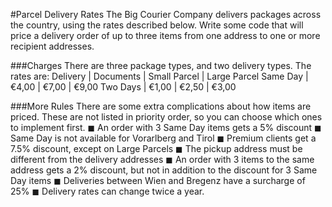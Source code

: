#Parcel Delivery Rates 
The Big Courier Company delivers packages across the country, using the rates described below. 
Write some code that will price a delivery order of up to three items from one address to one or more recipient addresses.

###Charges 
There are three package types, and two delivery types. The rates are: 
Delivery | Documents | Small Parcel | Large Parcel 
Same Day | €4,00     | €7,00        | €9,00 
Two Days | €1,00     | €2,50        | €3,00
 
###More Rules 
There are some extra complications about how items are priced. 
These are not listed in priority order, so you can choose which ones to implement first. 
◼ An order with 3 Same Day items gets a 5% discount 
◼ Same Day is not available for Vorarlberg and Tirol 
◼ Premium clients get a 7.5% discount, except on Large Parcels 
◼ The pickup address must be different from the delivery addresses 
◼ An order with 3 items to the same address gets a 2% discount, but not in addition to the discount for 3 Same Day 
items 
◼ Deliveries between Wien and Bregenz have a surcharge of 25% 
◼ Delivery rates can change twice a year. 

